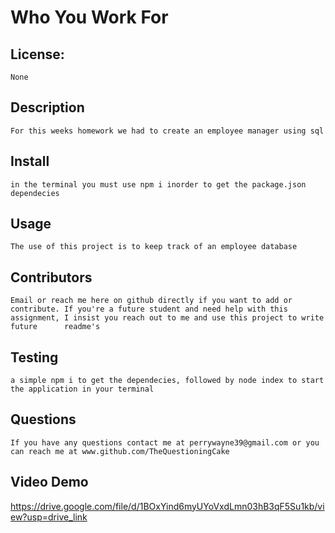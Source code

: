# Who You Work For

  ## License: 
    None

  ## Description
    For this weeks homework we had to create an employee manager using sql

  ## Install
    in the terminal you must use npm i inorder to get the package.json dependecies

  ## Usage
    The use of this project is to keep track of an employee database

  ## Contributors
    Email or reach me here on github directly if you want to add or contribute. If you're a future student and need help with this assignment, I insist you reach out to me and use this project to write future      readme's

  ## Testing
    a simple npm i to get the dependecies, followed by node index to start the application in your terminal

  ## Questions
    If you have any questions contact me at perrywayne39@gmail.com or you can reach me at www.github.com/TheQuestioningCake
  
  ## Video Demo
  https://drive.google.com/file/d/1BOxYind6myUYoVxdLmn03hB3qF5Su1kb/view?usp=drive_link
